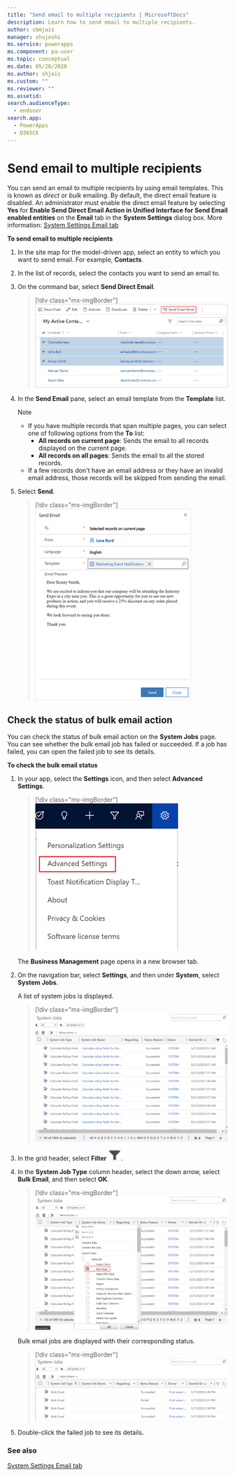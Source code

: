 ```yaml
---
title: "Send email to multiple recipients | MicrosoftDocs"
description: Learn how to send email to multiple recipients.
author: sbmjais
manager: shujoshi
ms.service: powerapps
ms.component: pa-user
ms.topic: conceptual
ms.date: 05/28/2020
ms.author: shjais
ms.custom: ""
ms.reviewer: ""
ms.assetid: 
search.audienceType: 
  - enduser
search.app: 
  - PowerApps
  - D365CE
---
```


# Send email to multiple recipients

You can send an email to multiple recipients by using email templates. This is known as *direct* or *bulk* emailing. By default, the direct email feature is disabled. An administrator must enable the direct email feature by selecting **Yes** for **Enable Send Direct Email Action in Unified Interface for Send Email enabled entities** on the **Email** tab in the **System Settings** dialog box. More information: [System Settings Email tab](https://docs.microsoft.com/power-platform/admin/system-settings-dialog-box-email-tab)

**To send email to multiple recipients**
  
1. In the site map for the model-driven app, select an entity to which you want to send email. For example, **Contacts**.  
  
2. In the list of records, select the contacts you want to send an email to.  
  
3. On the command bar, select **Send Direct Email**.  

    > [!div class="mx-imgBorder"]
    > ![Select multiple contacts and then select Send Direct Email](media/select-contacts.png "Select multiple contacts and then select Send Direct Email")

4. In the **Send Email** pane, select an email template from the **Template** list.

    > [!NOTE]
    > - If you have multiple records that span multiple pages, you can select one of following options from the **To** list:
    >   - **All records on current page**: Sends the email to all records displayed on the current page.
    >   - **All records on all pages**: Sends the email to all the stored records.
    > - If a few records don't have an email address or they have an invalid email address, those records will be skipped from sending the email.

5. Select **Send**.

    > [!div class="mx-imgBorder"]
    > ![Send email to multiple recipients](media/direct-email.png "Send email to multiple recipients")

## Check the status of bulk email action

You can check the status of bulk email action on the **System Jobs** page. You can see whether the bulk email job has failed or succeeded. If a job has failed, you can open the failed job to see its details.

**To check the bulk email status**

1. In your app, select the **Settings** icon, and then select **Advanced Settings**.

    > [!div class="mx-imgBorder"]
    > ![Advanced settings](media/advanced-settings.png "Advanced settings") 

    The **Business Management** page opens in a new browser tab.

2.  On the navigation bar, select **Settings**, and then under **System**, select **System Jobs**.
    
    A list of system jobs is displayed.

    > [!div class="mx-imgBorder"]
    > ![List of system jobs](media/filter-jobs.png "List of system jobs") 

3. In the grid header, select **Filter** ![Filter icon to filter system jobs](media/filter-icon.png "Filter icon to filter system jobs").

4. In the **System Job Type** column header, select the down arrow, select **Bulk Email**, and then select **OK**.

    > [!div class="mx-imgBorder"]
    > ![Bulk email filter](media/bulk-email-filter.png "Bulk email filter") 

    Bulk email jobs are displayed with their corresponding status.

    > [!div class="mx-imgBorder"]
    > ![Bulk email jobs](media/bulk-email-jobs.png "Bulk email jobs") 

5. Double-click the failed job to see its details.

### See also

[System Settings Email tab](https://docs.microsoft.com/power-platform/admin/system-settings-dialog-box-email-tab)
